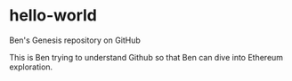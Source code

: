 # hello-world
Ben's Genesis repository on GitHub

This is Ben trying to understand Github so that Ben can dive into Ethereum exploration.

